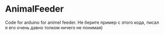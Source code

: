 # AnimalFeeder
Code for arduino for animel feeder.
Не берите пример с этого кода, писал я его очень давно толком ничего не понимая)

